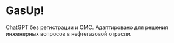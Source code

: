 # GasUp!
ChatGPT без регистрации и СМС. Адаптировано для решения инженерных вопросов в нефтегазовой отрасли.
